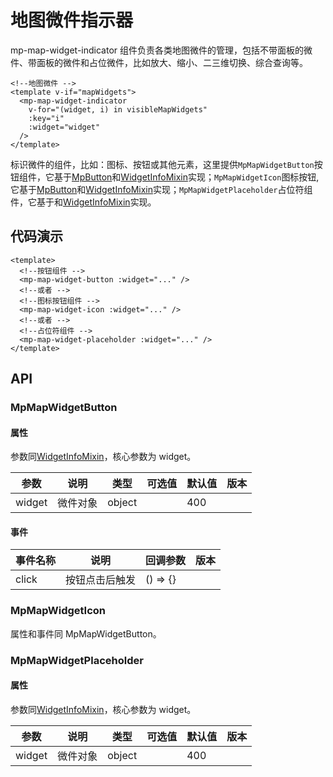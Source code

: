 # 地图微件指示器

mp-map-widget-indicator 组件负责各类地图微件的管理，包括不带面板的微件、带面板的微件和占位微件，比如放大、缩小、二三维切换、综合查询等。

```vue
<!--地图微件 -->
<template v-if="mapWidgets">
  <mp-map-widget-indicator
    v-for="(widget, i) in visibleMapWidgets"
    :key="i"
    :widget="widget"
  />
</template>
```

标识微件的组件，比如：图标、按钮或其他元素，这里提供`MpMapWidgetButton`按钮组件，它基于[MpButton](/zh/components/common/button.html)和[WidgetInfoMixin](/zh/components/mixin/widget-info-mixin.html)实现；`MpMapWidgetIcon`图标按钮,它基于[MpButton](/zh/components/common/button.html)和[WidgetInfoMixin](/zh/components/mixin/widget-info-mixin.html)实现；`MpMapWidgetPlaceholder`占位符组件，它基于和[WidgetInfoMixin](/zh/components/mixin/widget-info-mixin.html)实现。

## 代码演示

```vue
<template>
  <!--按钮组件 -->
  <mp-map-widget-button :widget="..." />
  <!--或者 -->
  <!--图标按钮组件 -->
  <mp-map-widget-icon :widget="..." />
  <!--或者 -->
  <!--占位符组件 -->
  <mp-map-widget-placeholder :widget="..." />
</template>
```

## API

### MpMapWidgetButton

#### 属性

参数同[WidgetInfoMixin](/zh/components/mixin/widget-info-mixin.html)，核心参数为 widget。

| 参数   | 说明     | 类型   | 可选值 | 默认值 | 版本 |
| ------ | -------- | ------ | ------ | ------ | ---- |
| widget | 微件对象 | object |        | 400    |      |

#### 事件

| 事件名称 | 说明           | 回调参数 | 版本 |
| -------- | -------------- | -------- | ---- |
| click    | 按钮点击后触发 | () => {} |      |

### MpMapWidgetIcon

属性和事件同 MpMapWidgetButton。

### MpMapWidgetPlaceholder

#### 属性

参数同[WidgetInfoMixin](/zh/components/mixin/widget-info-mixin.html)，核心参数为 widget。

| 参数   | 说明     | 类型   | 可选值 | 默认值 | 版本 |
| ------ | -------- | ------ | ------ | ------ | ---- |
| widget | 微件对象 | object |        | 400    |      |

